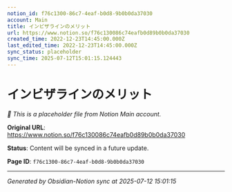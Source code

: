 ```yaml
---
notion_id: f76c1300-86c7-4eaf-b0d8-9b0b0da37030
account: Main
title: インビザラインのメリット
url: https://www.notion.so/f76c130086c74eafb0d89b0b0da37030
created_time: 2022-12-23T14:45:00.000Z
last_edited_time: 2022-12-23T14:45:00.000Z
sync_status: placeholder
sync_time: 2025-07-12T15:01:15.124443
---
```


# インビザラインのメリット

*🔄 This is a placeholder file from Notion Main account.*

**Original URL**: https://www.notion.so/f76c130086c74eafb0d89b0b0da37030

**Status**: Content will be synced in a future update.

**Page ID**: `f76c1300-86c7-4eaf-b0d8-9b0b0da37030`

---

*Generated by Obsidian-Notion sync at 2025-07-12 15:01:15*
